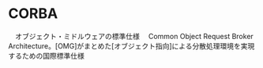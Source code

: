 # CORBA
　オブジェクト・ミドルウェアの標準仕様
　Common Object Request Broker Architecture。[OMG]がまとめた[オブジェクト指向]による分散処理環境を実現するための国際標準仕様
